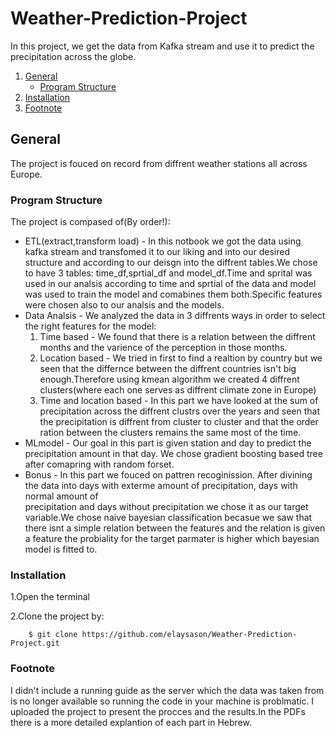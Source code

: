 # Weather-Prediction-Project
In this project, we get the data from Kafka stream and use it to predict the precipitation across the globe. 

1. [General](#General)
    - [Program Structure](https://github.com/elaysason/Weather-Prediction-Project/blob/main/README.md#program-structure)  
2. [Installation](#Installation)
4. [Footnote](#footnote)

## General
 The project is fouced on record from diffrent weather stations all across Europe.

### Program Structure
The project is compased of(By order!):
* ETL(extract,transform load) - In this notbook we got the data using kafka stream and transfomed it to our liking and into our desired structure and according to our deisgn into the diffrent tables.We chose to have 3 tables: time_df,sprtial_df and model_df.Time and sprital was used in our analsis according to time and sprtial of the data and model was used to train the model and comabines them both.Specific features were chosen also to our analsis and the models.
* Data Analsis - We analyzed the data in 3 diffrents ways in order to select the right features for the model:
    1. Time based - We found that there is a relation between the diffrent months and the varience of the perception in those months.
    2. Location based - We tried in first to find a realtion by country but we seen that the differnce between the diffrent countries isn't big enough.Therefore using            kmean algorithm we created 4 diffrent clusters(where each one serves as diffrent climate zone in Europe) 
    3. Time and location based - In this part we have looked at the sum of precipitation across the diffrent clustrs over the years and seen that the precipitation is 
       diffrent from cluster to cluster and that the order ration between the clusters remains the same most of the time.
* MLmodel - Our goal in this part is given station and day to predict the precipitation amount in that day. We chose gradient boosting based tree after comapring with 
   random forset.
* Bonus - In this part we fouced on pattren recoginission. After divining the data into days with exterme amount of precipitation, days with normal amount of       
   precipitation and days without precipitation we chose it as our target variable.We chose naive bayesian classification becasue we saw that there isnt a simple relation    between the features and the relation is given a feature the probiality for the target parmater is higher which bayesian model is fitted to.
### Installation
1.Open the terminal

2.Clone the project by:
```
    $ git clone https://github.com/elaysason/Weather-Prediction-Project.git
```
### Footnote
I didn't include a running guide as the server which the data was taken from is no longer available so running the code in your machine is problmatic. I uploaded the project to present the procces and the results.In the PDFs there is a more detailed explantion of each part in Hebrew.	
